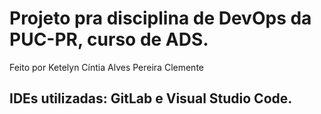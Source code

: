 # Projeto pra disciplina de DevOps da PUC-PR, curso de ADS.
Feito por Ketelyn Cíntia Alves Pereira Clemente



## IDEs utilizadas: GitLab e Visual Studio Code.
